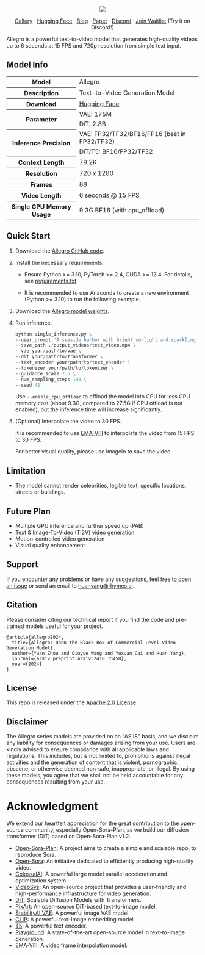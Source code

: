 <p align="center">
<img src="https://github.com/rhymes-ai/Allegro/blob/main/assets/banner_white.gif"/>
</p>

<p align="center">
 <a href="https://rhymes.ai/allegro_gallery" target="_blank"> Gallery</a> · <a href="https://huggingface.co/rhymes-ai/Allegro" target="_blank">Hugging Face</a> · <a href="https://rhymes.ai/blog-details/allegro-advanced-video-generation-model" target="_blank">Blog</a> · <a href="https://arxiv.org/abs/2410.15458" target="_blank">Paper</a> · <a href="https://discord.com/invite/u8HxU23myj" target="_blank">Discord</a>  · <a href="https://docs.google.com/forms/d/e/1FAIpQLSfq4Ez48jqZ7ncI7i4GuL7UyCrltfdtrOCDnm_duXxlvh5YmQ/viewform" target="_blank">Join Waitlist</a> (Try it on Discord!) 
</p> 
Allegro is a powerful text-to-video model that generates high-quality videos up to 6 seconds at 15 FPS and 720p resolution from simple text input.

## Model Info
<table>
  <tr>
    <th>Model</th>
    <td>Allegro</td>
  </tr>
  <tr>
    <th>Description</th>
    <td>Text-to-Video Generation Model</td>
  </tr>
 <tr>
    <th>Download</th>
    <td><a href="https://huggingface.co/rhymes-ai/Allegro">Hugging Face</a></td>
</tr>
  <tr>
    <th rowspan="2">Parameter</th>
    <td>VAE: 175M</td>
  </tr>
  <tr>
    <td>DiT: 2.8B</td>
  </tr>
  <tr>
    <th rowspan="2">Inference Precision</th>
    <td>VAE: FP32/TF32/BF16/FP16 (best in FP32/TF32)</td>
  </tr>
  <tr>
    <td>DiT/T5: BF16/FP32/TF32</td>
  </tr>
  <tr>
    <th>Context Length</th>
    <td>79.2K</td>
  </tr>
  <tr>
    <th>Resolution</th>
    <td>720 x 1280</td>
  </tr>
  <tr>
    <th>Frames</th>
    <td>88</td>
  </tr>
  <tr>
    <th>Video Length</th>
    <td>6 seconds @ 15 FPS</td>
  </tr>
  <tr>
    <th>Single GPU Memory Usage</th>
    <td>9.3G BF16 (with cpu_offload)</td>
  </tr>
</table>

## Quick Start

1. Download the [Allegro GitHub code](https://github.com/rhymes-ai/Allegro).
   
2. Install the necessary requirements.
   
   - Ensure Python >= 3.10, PyTorch >= 2.4, CUDA >= 12.4. For details, see [requirements.txt](https://github.com/rhymes-ai/Allegro/blob/main/requirements.txt).  
    
   - It is recommended to use Anaconda to create a new environment (Python >= 3.10) to run the following example.  
   
3. Download the [Allegro model weights](https://huggingface.co/rhymes-ai/Allegro).
   
4. Run inference.
   
    ```python
    python single_inference.py \
    --user_prompt 'A seaside harbor with bright sunlight and sparkling seawater, with many boats in the water. From an aerial view, the boats vary in size and color, some moving and some stationary. Fishing boats in the water suggest that this location might be a popular spot for docking fishing boats.' \
    --save_path ./output_videos/test_video.mp4 \
    --vae your/path/to/vae \
    --dit your/path/to/transformer \
    --text_encoder your/path/to/text_encoder \
    --tokenizer your/path/to/tokenizer \
    --guidance_scale 7.5 \
    --num_sampling_steps 100 \
    --seed 42
    ```
  
    Use `--enable_cpu_offload` to offload the model into CPU for less GPU memory cost (about 9.3G, compared to 27.5G if CPU offload is not enabled), but the inference time will increase significantly.

5. (Optional) Interpolate the video to 30 FPS.

    It is recommended to use [EMA-VFI](https://github.com/MCG-NJU/EMA-VFI) to interpolate the video from 15 FPS to 30 FPS.
  
    For better visual quality, please use imageio to save the video.

## Limitation
- The model cannot render celebrities, legible text, specific locations, streets or buildings.

## Future Plan
- Multiple GPU inference and further speed up (PAB)
- Text & Image-To-Video (TI2V) video generation
- Motion-controlled video generation
- Visual quality enhancement

## Support
If you encounter any problems or have any suggestions, feel free to [open an issue](https://github.com/rhymes-ai/Allegro/issues/new) or send an email to huanyang@rhymes.ai. 

## Citation
Please consider citing our technical report if you find the code and pre-trained models useful for your project.

```
@article{allegro2024,
  title={Allegro: Open the Black Box of Commercial-Level Video Generation Model},
  author={Yuan Zhou and Qiuyue Wang and Yuxuan Cai and Huan Yang},
  journal={arXiv preprint arXiv:2410.15458},
  year={2024}
}
```

## License
This repo is released under the [Apache 2.0 License](https://github.com/rhymes-ai/Allegro/blob/main/LICENSE.txt).

## Disclaimer

The Allegro series models are provided on an "AS IS" basis, and we disclaim any liability for consequences or damages arising from your use. Users are kindly advised to ensure compliance with all applicable laws and regulations. This includes, but is not limited to, prohibitions against illegal activities and the generation of content that is violent, pornographic, obscene, or otherwise deemed non-safe, inappropriate, or illegal. By using these models, you agree that we shall not be held accountable for any consequences resulting from your use.

# Acknowledgment
We extend our heartfelt appreciation for the great contribution to the open-source community, especially Open-Sora-Plan, as we build our diffusion transformer (DiT) based on Open-Sora-Plan v1.2.
- [Open-Sora-Plan](https://github.com/PKU-YuanGroup/Open-Sora-Plan): A project aims to create a simple and scalable repo, to reproduce Sora.
- [Open-Sora](https://github.com/hpcaitech/Open-Sora): An initiative dedicated to efficiently producing high-quality video.
- [ColossalAI](https://github.com/hpcaitech/ColossalAI): A powerful large model parallel acceleration and optimization system.
- [VideoSys](https://github.com/NUS-HPC-AI-Lab/VideoSys): An open-source project that provides a user-friendly and high-performance infrastructure for video generation. 
- [DiT](https://github.com/facebookresearch/DiT): Scalable Diffusion Models with Transformers.
- [PixArt](https://github.com/PixArt-alpha/PixArt-alpha): An open-source DiT-based text-to-image model.
- [StabilityAI VAE](https://huggingface.co/stabilityai/sd-vae-ft-mse-original): A powerful image VAE model.
- [CLIP](https://github.com/openai/CLIP): A powerful text-image embedding model.
- [T5](https://github.com/google-research/text-to-text-transfer-transformer): A powerful text encoder.
- [Playground](https://playground.com/blog/playground-v2-5): A state-of-the-art open-source model in text-to-image generation.
- [EMA-VFI](https://github.com/MCG-NJU/EMA-VFI): A video frame interpolation model.
